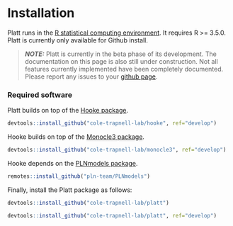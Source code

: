 # Installation

Platt runs in the [R statistical computing environment](https://www.r-project.org/). It requires R >= 3.5.0. Platt is currently only available for Github install. 

> **_NOTE:_** Platt is currently in the beta phase of its development. The documentation on this page is also still under construction. Not all features currently implemented have been completely documented. Please report any issues to your [github page](https://github.com/cole-trapnell-lab/platt/issues). 


### Required software

Platt builds on top of the [Hooke package](https://cole-trapnell-lab.github.io/hooke/install/). 

```r
devtools::install_github("cole-trapnell-lab/hooke", ref="develop")
```

Hooke builds on top of the [Monocle3 package](https://cole-trapnell-lab.github.io/monocle3/docs/installation/). 

```r
devtools::install_github("cole-trapnell-lab/monocle3", ref="develop")
```

Hooke depends on the [PLNmodels package](https://pln-team.github.io/PLNmodels/index.html).

```r 
remotes::install_github("pln-team/PLNmodels")
```

Finally, install the Platt package as follows: 

```r
devtools::install_github("cole-trapnell-lab/platt")
```

```r
devtools::install_github("cole-trapnell-lab/platt", ref="develop")
```
